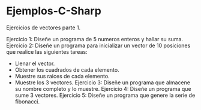 # Ejemplos-C-Sharp
Ejercicios de vectores parte 1.

Ejercicio 1: Diseñe un programa de 5 numeros enteros y hallar su suma.
Ejercicio 2: Diseñe un programa para inicializar un vector de 10 posiciones que realice las siguientes tareas:
- Llenar el vector.
- Obtener los cuadrados de cada elemento.
- Muestre sus raices de cada elemento.
- Muestre los 3 vectores.
Ejercicio 3: Diseñe un programa que almacene su nombre completo y lo muestre.
Ejercicio 4: Diseñe un programa que sume 3 vectores.
Ejercicio 5: Diseñe un programa que genere la serie de fibonacci.
